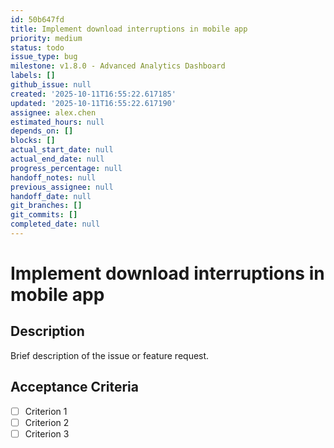 ```yaml
---
id: 50b647fd
title: Implement download interruptions in mobile app
priority: medium
status: todo
issue_type: bug
milestone: v1.8.0 - Advanced Analytics Dashboard
labels: []
github_issue: null
created: '2025-10-11T16:55:22.617185'
updated: '2025-10-11T16:55:22.617190'
assignee: alex.chen
estimated_hours: null
depends_on: []
blocks: []
actual_start_date: null
actual_end_date: null
progress_percentage: null
handoff_notes: null
previous_assignee: null
handoff_date: null
git_branches: []
git_commits: []
completed_date: null
---
```


# Implement download interruptions in mobile app

## Description

Brief description of the issue or feature request.

## Acceptance Criteria

- [ ] Criterion 1
- [ ] Criterion 2
- [ ] Criterion 3